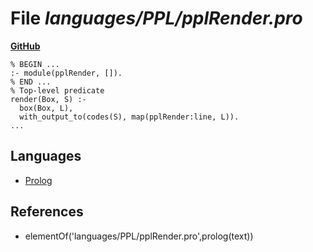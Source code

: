 # File _languages/PPL/pplRender.pro_
**[GitHub](https://github.com/softlang/yas/blob/master/languages/PPL/pplRender.pro)**
```
% BEGIN ...
:- module(pplRender, []).
% END ...
% Top-level predicate
render(Box, S) :-
  box(Box, L),
  with_output_to(codes(S), map(pplRender:line, L)).
...
```

## Languages
* [Prolog](../languages/Prolog.md)

## References
* elementOf('languages/PPL/pplRender.pro',prolog(text))
